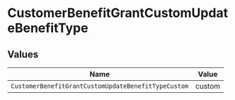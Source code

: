 # CustomerBenefitGrantCustomUpdateBenefitType


## Values

| Name                                                | Value                                               |
| --------------------------------------------------- | --------------------------------------------------- |
| `CustomerBenefitGrantCustomUpdateBenefitTypeCustom` | custom                                              |